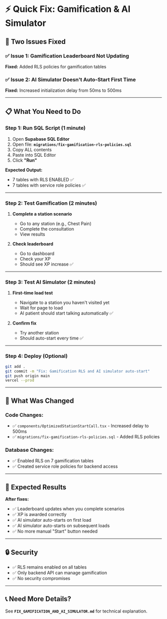 # ⚡ Quick Fix: Gamification & AI Simulator

## 🎯 Two Issues Fixed

### ✅ Issue 1: Gamification Leaderboard Not Updating
**Fixed:** Added RLS policies for gamification tables

### ✅ Issue 2: AI Simulator Doesn't Auto-Start First Time
**Fixed:** Increased initialization delay from 50ms to 500ms

---

## 📋 What You Need to Do

### **Step 1: Run SQL Script (1 minute)**

1. Open **Supabase SQL Editor**
2. Open file: **`migrations/fix-gamification-rls-policies.sql`**
3. Copy ALL contents
4. Paste into SQL Editor
5. Click **"Run"**

**Expected Output:**
- 7 tables with RLS ENABLED ✅
- 7 tables with service role policies ✅

---

### **Step 2: Test Gamification (2 minutes)**

1. **Complete a station scenario**
   - Go to any station (e.g., Chest Pain)
   - Complete the consultation
   - View results

2. **Check leaderboard**
   - Go to dashboard
   - Check your XP
   - Should see XP increase ✅

---

### **Step 3: Test AI Simulator (2 minutes)**

1. **First-time load test**
   - Navigate to a station you haven't visited yet
   - Wait for page to load
   - AI patient should start talking automatically ✅

2. **Confirm fix**
   - Try another station
   - Should auto-start every time ✅

---

### **Step 4: Deploy (Optional)**

```bash
git add .
git commit -m "Fix: Gamification RLS and AI simulator auto-start"
git push origin main
vercel --prod
```

---

## 🔧 What Was Changed

### **Code Changes:**
- ✅ `components/OptimizedStationStartCall.tsx` - Increased delay to 500ms
- ✅ `migrations/fix-gamification-rls-policies.sql` - Added RLS policies

### **Database Changes:**
- ✅ Enabled RLS on 7 gamification tables
- ✅ Created service role policies for backend access

---

## 🎯 Expected Results

**After fixes:**
- ✅ Leaderboard updates when you complete scenarios
- ✅ XP is awarded correctly
- ✅ AI simulator auto-starts on first load
- ✅ AI simulator auto-starts on subsequent loads
- ✅ No more manual "Start" button needed

---

## 🔒 Security

- ✅ RLS remains enabled on all tables
- ✅ Only backend API can manage gamification
- ✅ No security compromises

---

## 📞 Need More Details?

See **`FIX_GAMIFICATION_AND_AI_SIMULATOR.md`** for technical explanation.











